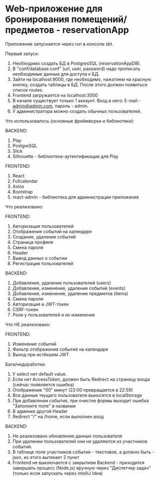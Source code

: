 # Web-приложение для бронирования помещений/предметов - reservationApp

Приложение запускается через run в консоли sbt.

Первый запуск:
1) Необходимо создать БД в PostgresSQL (reservationAppDB).
2) В "conf/database.conf" (url, user, password) надо прописать необходимые данные для доступа к БД.
3) Зайти на localhost:9000, где необходимо, нажатием на красную кнопку, создать таблицы в БД. После этого должен появиться список routes.
4) Frontend загружается на localhost:3000
5) В начале существует только 1 аккаунт. Вход в него: E-mail - admin@admin.com, пароль - admin.
6) У администратора можно создать обычных пользователей.


Что использовалось (основные фреймворки и библиотеки):

BACKEND:
1) Play
2) PostgreSQL
3) Slick
4) Silhouette - библиотека-аутентификации для Play

FRONTEND:
1) React
2) Fullcalendar
3) Axios
4) Bootstrap
5) react-admin - библиотека для администрации приложения



Что реализовано:

FRONTEND:
1) Авторизация пользователей
2) Отображение событий на календаре
3) Создание, удаление событий
4) Страница профиля
5) Смена пароля
6) Header
7) Вывод данных о событии
8) Регистрация пользователей


BACKEND:
1) Добавление, удаление пользователей (users)
2) Добавление, изменение, удаление событий (events)
3) Добавление, изменение, удаление предметов (items)
4) Смена пароля
5) Авторизация и JWT-токен
6) CSRF-токен
7) Роли у пользователей и их изменение



Что НЕ реализовано:

FRONTEND:
1) Изменение событий 
2) Фильтр отображения событий на календаре
3) Выход при истёкшем JWT

Баги/недоработки:
1) У select нет default value.
2) Если нет AccessToken, должен быть Redirect на страницу входа (сейчас появляется ошибка) 
3) Отображение "00" минут (23:00 превращается в 22:59)
4) Все данные теущего пользователя выносятся в localStorage
5) При добавлении события, при очистке формы выходит ошибка "Заполните поле" в названии
6) В админке другой Header
7) Redirect "/" на /home, если выполнен вход

BACKEND:
1) Не реализовано обновление данных пользователя
2) При удалении пользователей они не удаляются из участников событий.
3) В таблице поле участников события - текстовое, а должно быть - json, из этого вытекает 2 пункт
4) Frontend не выключается с закрытием Backend - приходится завершать процесс (Node.js) вручную через "Диспетчер задач" (только если запускать через intelliJ Idea)
